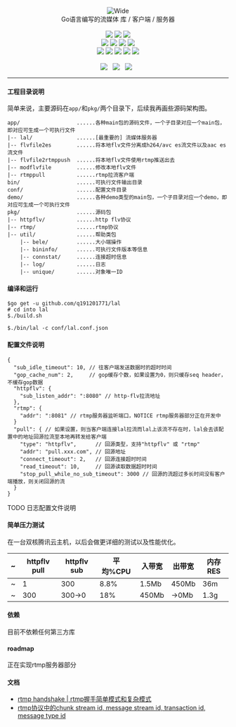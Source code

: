 <p align="center">
<img alt="Wide" src="https://pengrl.com/images/other/lallogo.png">
<br>
Go语言编写的流媒体 库 / 客户端 / 服务器
<br><br>
<a title="TravisCI" target="_blank" href="https://www.travis-ci.org/q191201771/lal"><img src="https://www.travis-ci.org/q191201771/lal.svg?branch=master"></a>
<a title="codecov" target="_blank" href="https://codecov.io/gh/q191201771/lal"><img src="https://codecov.io/gh/q191201771/lal/branch/master/graph/badge.svg?style=flat-square"></a>
<a title="goreportcard" target="_blank" href="https://goreportcard.com/report/github.com/q191201771/lal"><img src="https://goreportcard.com/badge/github.com/q191201771/lal?style=flat-square"></a>
<br>
<a title="codesize" target="_blank" href="https://github.com/q191201771/lal"><img src="https://img.shields.io/github/languages/code-size/q191201771/lal.svg?style=flat-square?style=flat-square"></a>
<a title="license" target="_blank" href="https://github.com/q191201771/lal/blob/master/LICENSE"><img src="https://img.shields.io/badge/license-MIT-brightgreen.svg?style=flat-square"></a>
<a title="lastcommit" target="_blank" href="https://github.com/q191201771/lal/commits/master"><img src="https://img.shields.io/github/commit-activity/m/q191201771/lal.svg?style=flat-square"></a>
<a title="commitactivity" target="_blank" href="https://github.com/q191201771/lal/graphs/commit-activity"><img src="https://img.shields.io/github/last-commit/q191201771/lal.svg?style=flat-square"></a>
<br>
<a title="pr" target="_blank" href="https://github.com/q191201771/lal/pulls"><img src="https://img.shields.io/github/issues-pr-closed/q191201771/lal.svg?style=flat-square&color=FF9966"></a>
<a title="hits" target="_blank" href="https://github.com/q191201771/lal"><img src="https://hits.b3log.org/q191201771/lal.svg?style=flat-square"></a>
<a title="language" target="_blank" href="https://github.com/q191201771/lal"><img src="https://img.shields.io/github/languages/count/q191201771/lal.svg?style=flat-square"></a>
<a title="toplanguage" target="_blank" href="https://github.com/q191201771/lal"><img src="https://img.shields.io/github/languages/top/q191201771/lal.svg?style=flat-square"></a>
<a title="godoc" target="_blank" href="https://godoc.org/github.com/q191201771/lal"><img src="http://img.shields.io/badge/godoc-reference-5272B4.svg?style=flat-square"></a>
<br><br>
<a title="watcher" target="_blank" href="https://github.com/q191201771/lal/watchers"><img src="https://img.shields.io/github/watchers/q191201771/lal.svg?label=Watchers&style=social"></a>&nbsp;&nbsp;
<a title="star" target="_blank" href="https://github.com/q191201771/lal/stargazers"><img src="https://img.shields.io/github/stars/q191201771/lal.svg?label=Stars&style=social"></a>&nbsp;&nbsp;
<a title="fork" target="_blank" href="https://github.com/q191201771/lal/network/members"><img src="https://img.shields.io/github/forks/q191201771/lal.svg?label=Forks&style=social"></a>&nbsp;&nbsp;
</p>

---

#### 工程目录说明

简单来说，主要源码在`app/`和`pkg/`两个目录下，后续我再画些源码架构图。

```
app/                  ......各种main包的源码文件，一个子目录对应一个main包，即对应可生成一个可执行文件
|-- lal/              ......[最重要的] 流媒体服务器
|-- flvfile2es        ......将本地flv文件分离成h264/avc es流文件以及aac es流文件
|-- flvfile2rtmppush  ......将本地flv文件使用rtmp推送出去
|-- modflvfile        ......修改本地flv文件
|-- rtmppull          ......rtmp拉流客户端
bin/                  ......可执行文件输出目录
conf/                 ......配置文件目录
demo/                 ......各种demo类型的main包，一个子目录对应一个demo，即对应可生成一个可执行文件
pkg/                  ......源码包
|-- httpflv/          ......http flv协议
|-- rtmp/             ......rtmp协议
|-- util/             ......帮助类包
    |-- bele/         ......大小端操作
    |-- bininfo/      ......可执行文件版本等信息
    |-- connstat/     ......连接超时信息
    |-- log/          ......日志
    |-- unique/       ......对象唯一ID
```

#### 编译和运行

```
$go get -u github.com/q191201771/lal
# cd into lal
$./build.sh

$./bin/lal -c conf/lal.conf.json
```

#### 配置文件说明

```
{
  "sub_idle_timeout": 10, // 往客户端发送数据时的超时时间
  "gop_cache_num": 2,     // gop缓存个数，如果设置为0，则只缓存seq header，不缓存gop数据
  "httpflv": {
    "sub_listen_addr": ":8080" // http-flv拉流地址
  },
  "rtmp": {
    "addr": ":8081" // rtmp服务器监听端口，NOTICE rtmp服务器部分正在开发中
  }
  "pull": { // 如果设置，则当客户端连接lal拉流而lal上该流不存在时，lal会去该配置中的地址回源拉流至本地再转发给客户端
    "type": "httpflv",      // 回源类型，支持"httpflv" 或 "rtmp"
    "addr": "pull.xxx.com", // 回源地址
    "connect_timeout": 2,   // 回源连接超时时间
    "read_timeout": 10,     // 回源读取数据超时时间
    "stop_pull_while_no_sub_timeout": 3000 // 回源的流超过多长时间没有客户端播放，则关闭回源的流
  }
}
```

TODO 日志配置文件说明

#### 简单压力测试

在一台双核腾讯云主机，以后会做更详细的测试以及性能优化。

| ~ | httpflv pull | httpflv sub | 平均%CPU | 入带宽 | 出带宽 | 内存RES |
| - | - | - | - | - | - | - |
| ~ | 1 | 300 | 8.8% | 1.5Mb | 450Mb | 36m |
| ~ | 300 | 300->0 | 18% | 450Mb | ->0Mb | 1.3g |

#### 依赖

目前不依赖任何第三方库

#### roadmap

正在实现rtmp服务器部分

#### 文档

* [rtmp handshake | rtmp握手简单模式和复杂模式](https://pengrl.com/p/20027/)
* [rtmp协议中的chunk stream id, message stream id, transaction id, message type id](https://pengrl.com/p/25610/)
